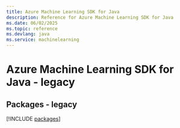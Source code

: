 ```yaml
---
title: Azure Machine Learning SDK for Java
description: Reference for Azure Machine Learning SDK for Java
ms.date: 06/02/2025
ms.topic: reference
ms.devlang: java
ms.service: machinelearning
---
```

# Azure Machine Learning SDK for Java - legacy
## Packages - legacy
[!INCLUDE [packages](machine-learning-index.md)]